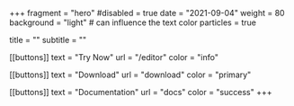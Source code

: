 +++
fragment = "hero"
#disabled = true
date = "2021-09-04"
weight = 80
background = "light" # can influence the text color
particles = true

title = ""
subtitle = ""

[[buttons]]
  text = "Try Now"
  url = "/editor"
  color = "info"

[[buttons]]
  text = "Download"
  url = "download"
  color = "primary"

[[buttons]]
  text = "Documentation"
  url = "docs"
  color = "success"
+++
